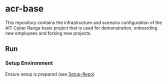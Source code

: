 # acr-base
This repository contains the infrastructure and scenario configuration of the AIT Cyber Range basis project that is used for demonstration, onboarding new employees and forking new projects.

## Run
### Setup Environment
Ensure setup is prepared (see [Setup-Repo](link))

